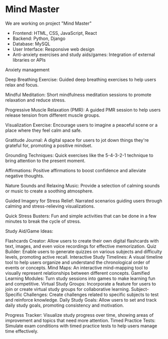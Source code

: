 # Mind Master
We are working on project "Mind Master"
- Frontend: HTML, CSS, JavaScript, React
- Backend: Python, Django
- Database: MySQL
- User Interface: Responsive web design
- Anti-anxiety exercises and study aids/games: Integration of external libraries or APIs


Anxiety management 

Deep Breathing Exercise:
Guided deep breathing exercises to help users relax and focus.

Mindful Meditation:
Short mindfulness meditation sessions to promote relaxation and reduce stress.

Progressive Muscle Relaxation (PMR):
A guided PMR session to help users release tension from different muscle groups.

Visualization Exercise:
Encourage users to imagine a peaceful scene or a place where they feel calm and safe.

Gratitude Journal:
A digital space for users to jot down things they're grateful for, promoting a positive mindset.

Grounding Techniques:
Quick exercises like the 5-4-3-2-1 technique to bring attention to the present moment.

Affirmations:
Positive affirmations to boost confidence and alleviate negative thoughts.

Nature Sounds and Relaxing Music:
Provide a selection of calming sounds or music to create a soothing atmosphere.

Guided Imagery for Stress Relief:
Narrated scenarios guiding users through calming and stress-relieving visualizations.

Quick Stress Busters:
Fun and simple activities that can be done in a few minutes to break the cycle of stress.


Study Aid/Game Ideas:

Flashcards Creator:
Allow users to create their own digital flashcards with text, images, and even voice recordings for effective memorization.
Quiz Builder:
Enable users to generate quizzes on various subjects and difficulty levels, promoting active recall.
Interactive Study Timelines:
A visual timeline tool to help users organize and understand the chronological order of events or concepts.
Mind Maps:
An interactive mind-mapping tool to visually represent relationships between different concepts.
Gamified Learning Modules:
Turn study sessions into games to make learning fun and competitive.
Virtual Study Groups:
Incorporate a feature for users to join or create virtual study groups for collaborative learning.
Subject-Specific Challenges:
Create challenges related to specific subjects to test and reinforce knowledge.
Daily Study Goals:
Allow users to set and track daily study goals, promoting consistency and motivation.

Progress Tracker:
Visualize study progress over time, showing areas of improvement and topics that need more attention.
Timed Practice Tests:
Simulate exam conditions with timed practice tests to help users manage time effectively.





